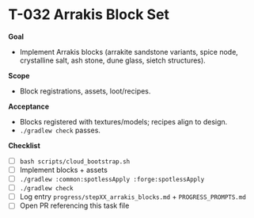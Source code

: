 # T-032 Arrakis Block Set

**Goal**
- Implement Arrakis blocks (arrakite sandstone variants, spice node, crystalline salt, ash stone, dune glass, sietch structures).

**Scope**
- Block registrations, assets, loot/recipes.

**Acceptance**
- Blocks registered with textures/models; recipes align to design.
- `./gradlew check` passes.

**Checklist**
- [ ] `bash scripts/cloud_bootstrap.sh`
- [ ] Implement blocks + assets
- [ ] `./gradlew :common:spotlessApply :forge:spotlessApply`
- [ ] `./gradlew check`
- [ ] Log entry `progress/stepXX_arrakis_blocks.md` + `PROGRESS_PROMPTS.md`
- [ ] Open PR referencing this task file
